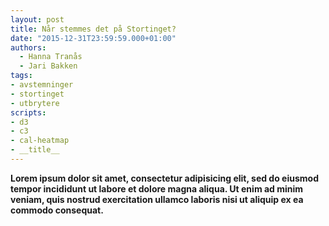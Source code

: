 ```yaml
---
layout: post
title: Når stemmes det på Stortinget?
date: "2015-12-31T23:59:59.000+01:00"
authors:
  - Hanna Tranås
  - Jari Bakken
tags:
- avstemninger
- stortinget
- utbrytere
scripts:
- d3
- c3
- cal-heatmap
- __title__
---
```


**Lorem ipsum dolor sit amet, consectetur adipisicing elit, sed do eiusmod tempor incididunt ut labore et dolore magna aliqua. Ut enim ad minim veniam, quis nostrud exercitation ullamco laboris nisi ut aliquip ex ea commodo consequat.**

<div id="nar-stemmes-det-pa-stortinget-calendar"></div>





